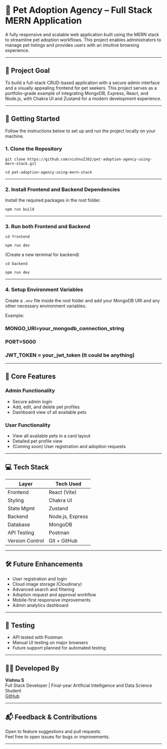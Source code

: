 # 🐾 Pet Adoption Agency – Full Stack MERN Application

A fully responsive and scalable web application built using the MERN stack to streamline pet adoption workflows. This project enables administrators to manage pet listings and provides users with an intuitive browsing experience.

---

## 🎯 Project Goal

To build a full-stack CRUD-based application with a secure admin interface and a visually appealing frontend for pet seekers. This project serves as a portfolio-grade example of integrating MongoDB, Express, React, and Node.js, with Chakra UI and Zustand for a modern development experience.

---

## 🚀 Getting Started

Follow the instructions below to set up and run the project locally on your machine.

### 1. Clone the Repository

```git clone https://github.com/vishnuI262/pet-adoption-agency-using-mern-stack.git```

```cd pet-adoption-agency-using-mern-stack```

---

### 2. Install Frontend and Backend Dependencies

Install the required packages in the root folder.

```npm run build```

---

### 3. Run both Frontend and Backend

```cd frontend```

```npm run dev```

(Create a new terminal for backend)

```cd backend```

```npm run dev```

---

### 4. Setup Environment Variables

Create a `.env` file inside the root folder and add your MongoDB URI and any other necessary environment variables.

Example:

### MONGO_URI=your_mongodb_connection_string

### PORT=5000

### JWT_TOKEN = your_jwt_token (It could be anything)

---

## 🔑 Core Features

### Admin Functionality
- Secure admin login
- Add, edit, and delete pet profiles
- Dashboard view of all available pets

### User Functionality
- View all available pets in a card layout
- Detailed pet profile view
- (Coming soon) User registration and adoption requests

---

## 💻 Tech Stack

| Layer         | Tech Used                      |
|---------------|--------------------------------|
| Frontend      | React (Vite)                   |
| Styling       | Chakra UI                      |
| State Mgmt    | Zustand                        |
| Backend       | Node.js, Express               |
| Database      | MongoDB                        |
| API Testing   | Postman                        |
| Version Control | Git + GitHub                |

---

## 🛠 Future Enhancements

- User registration and login
- Cloud image storage (Cloudinary)
- Advanced search and filtering
- Adoption request and approval workflow
- Mobile-first responsive improvements
- Admin analytics dashboard

---

## 🧪 Testing

- API tested with Postman
- Manual UI testing on major browsers
- Future support planned for automated testing

---

## 👨‍💻 Developed By

**Vishnu S**  
Full Stack Developer | Final-year Artificial Intelligence and Data Science Student  
[GitHub](https://github.com/vishnuI262)

---

## 📬 Feedback & Contributions

Open to feature suggestions and pull requests.  
Feel free to open issues for bugs or improvements.

---
